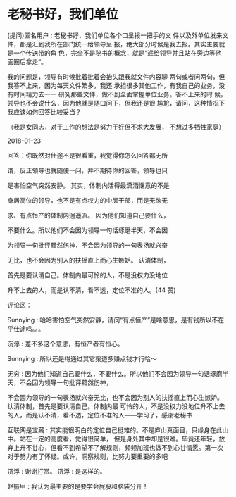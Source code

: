 # 老秘书好，我们单位

(提问)匿名用户 : 老秘书好，我们单位各个口呈报一把手的文 件以及外单位发来文件，都是汇到我所在部门统一给领导呈 报，绝大部分时候是我去报。其实主要就是一个传送带的角 色，完全不是秘书的概念，就是“递给领导并且站在旁边等他 画圈后拿走”。

我的问题是，领导有时候批着批着会抬头跟我就文件内容聊 两句或者问两句，但我答不上来，因为每天文件繁多，我还 承担很多其他工作，有我自己的业务，没有时间精力去一一 研究那些文件，做不到全面掌握单位业务。答不上来的时 候，领导也不会说什么，因为他就是随口问下，但我还是很 尴尬，请问，这种情况下我应该如何回答比较妥当？

（我是女同志，对于工作的想法是努力干好但不求大发展， 不想过多牺牲家庭）

2018-01-23

回答：你既然对仕途不是很看重，我觉得你怎么回答都无所

谓，反正领导也就随便一问，并不期待你的回答，领导也只

是害怕空气突然安静。 其实，体制内活得最潇洒惬意的不是

身居高位的领导，也不是有点权力的中层干部，而是无欲无

求、有点恒产的体制内逍遥派。 因为他们知道自己要什么，

不要什么。所以他们不会因为领导一句话琢磨半天，不会因

为领导一句批评黯然伤神，不会因为领导的一句表扬就兴奋

无比，也不会因为别人的扶摇直上而心生嫉妒。 认清体制，

首先是要认清自己。体制内最可怜的人，不是没权力没地位

升不上去的人，而是认不清，看不透，定位不准的人。(44 赞)

评论区：

Sunnying : 哈哈害怕空气突然安静，请问“有点恒产”是啥意思，是有钱所以不在乎仕途吗。。。

沉浮 : 差不多这个意思，有恒产者有恒心。

Sunnying : 所以还是得通过其它渠道多赚点钱才行哈～

无穷 : 因为他们知道自己要什么，不要什么。所以他们不会因为领导一句话琢磨半天，不会因为领导一句批评黯然伤神，

不会因为领导的一句表扬就兴奋无比，也不会因为别人的扶摇直上而心生嫉妒。 认清体制，首先是要认清自己。体制内最 可怜的人，不是没权力没地位升不上去的人，而是认不清，看不透，定位不准的人——学习了，感谢老秘书

互联网是宝藏 : 其实能很明白的定位自己挺难的。不是庐山真面目，只缘身在此山中。站在一定的高度看，觉得很简单， 但是身处其中却是很难。毕竟还年轻，放弃上升不甘心，但看不到希望不了解规则，频频加班也做不到心甘情愿。第一次 对于努力有了怀疑。或许，洞察规则，比努力要重要的多吧

沉浮 : 谢谢打赏。 沉浮 : 是这样的。

赵振甲 : 我认为最主要的是要学会屁股和脑袋分开！
